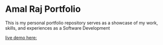 # Amal Raj Portfolio

This is my personal portfolio repository serves as a showcase of my work, skills, and experiences as a Software Development 

[live demo here:](https://amalrajkp18.github.io/)
